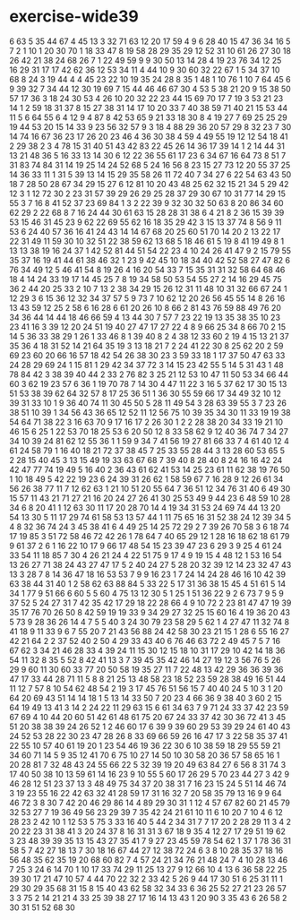 # exercise-wide39
6
63
5
35
44
67
4
45
13
3
32
71
63
12
20
17
59
4
9
6
28
40
15
47
36
34
16
5
7
2
1
10
1
20
30
70
1
18
33
47
8
19
58
28
29
35
29
12
52
31
10
61
26
27
30
18
26
42
21
38
24
68
26
7
1
22
49
59
9
9
30
50
13
14
28
4
19
23
76
34
12
25
16
29
31
17
17
42
62
36
12
53
34
11
4
44
10
9
30
60
32
22
67
1
5
34
37
10
68
8
24
3
19
44
4
4
45
23
22
10
19
35
24
28
8
35
1
48
1
10
76
1
10
7
64
45
6
9
39
32
7
34
44
12
30
19
69
7
15
44
46
46
67
30
4
53
5
38
21
20
9
15
38
50
57
17
36
3
18
24
30
53
4
26
10
20
32
22
23
44
15
69
70
17
7
19
3
53
21
23
14
1
2
59
18
31
37
8
15
27
38
31
14
17
10
20
33
7
40
38
59
71
40
21
15
53
44
11
5
6
64
55
6
4
12
9
4
87
8
42
53
65
9
21
33
18
30
8
4
19
27
7
69
25
25
29
19
44
53
20
15
14
33
9
23
56
32
57
9
3
18
4
88
29
36
20
57
29
8
32
23
7
30
14
74
16
67
36
23
17
26
20
23
46
4
36
30
38
4
59
4
49
55
19
12
12
54
18
41
2
29
38
2
3
4
78
15
31
40
51
43
42
83
22
45
26
14
36
17
39
14
1
2
14
44
31
13
21
48
36
5
16
33
13
14
30
6
12
22
36
55
61
17
23
6
34
67
16
64
73
8
51
7
31
83
74
84
31
14
19
25
14
24
52
68
5
24
16
56
8
23
15
27
73
12
20
55
37
25
14
36
33
11
1
31
5
39
13
14
15
29
35
58
26
11
72
40
7
34
27
6
22
54
63
43
50
18
7
28
50
28
67
34
29
15
27
6
12
81
10
20
43
48
25
62
32
15
21
34
5
29
42
12
3
1
12
72
30
2
23
31
57
39
29
26
29
25
28
37
29
30
67
10
31
77
14
29
15
55
3
7
16
8
41
52
37
23
69
84
1
3
2
22
39
9
32
30
32
50
63
8
20
86
34
60
62
29
2
22
68
8
7
16
24
44
30
61
63
15
28
28
31
38
6
4
21
8
2
36
15
39
39
53
15
46
31
45
23
9
62
22
69
55
62
16
18
35
29
42
3
15
13
37
74
8
56
9
11
53
6
24
40
57
36
16
41
24
43
14
14
67
68
20
25
60
51
70
14
20
2
13
22
17
22
31
49
11
59
30
10
32
51
22
38
59
62
13
68
5
18
46
61
5
19
8
41
19
49
8
1
13
13
38
19
16
24
37
1
42
52
81
44
51
54
22
23
4
10
24
26
41
47
9
2
15
79
55
35
37
16
19
41
44
61
38
46
32
1
23
9
42
45
10
18
34
40
42
52
58
27
47
82
6
76
34
49
12
5
46
41
54
8
19
26
4
16
20
54
33
7
15
35
31
31
32
58
64
68
46
18
4
14
24
33
19
17
14
45
25
7
8
19
34
58
50
53
54
55
27
2
14
16
29
45
75
36
2
44
20
25
33
2
10
7
13
2
38
34
29
15
26
12
31
11
48
10
31
32
66
67
24
1
12
29
3
6
15
36
12
32
34
37
57
5
9
73
7
10
62
12
20
26
56
45
55
14
8
26
16
13
43
59
12
25
2
58
6
16
28
6
61
20
26
10
8
66
2
81
43
76
59
88
49
76
20
34
36
44
14
44
18
46
66
59
4
13
44
30
7
57
7
23
22
19
13
35
38
35
10
23
23
41
16
3
39
12
20
24
51
19
40
27
47
17
27
22
4
8
9
66
25
34
8
66
70
2
15
14
5
36
33
38
29
1
26
1
33
46
8
1
39
40
8
2
4
38
12
33
60
2
19
4
15
13
21
37
35
36
4
18
31
52
14
21
64
35
19
3
13
18
21
7
2
24
41
22
30
8
25
62
20
2
59
69
23
60
20
66
16
57
18
42
54
26
38
30
23
3
59
33
18
1
17
37
50
47
63
33
24
28
29
69
24
1
15
81
1
29
42
34
37
72
3
14
15
23
42
55
5
14
5
31
43
1
48
78
84
42
3
38
39
40
44
2
33
2
76
82
3
25
21
12
53
10
47
11
50
53
34
66
44
60
3
62
19
23
57
6
36
1
19
70
78
7
14
30
4
47
11
22
3
16
5
37
62
17
30
15
13
51
53
38
39
62
64
32
57
8
17
25
36
51
1
36
30
55
59
66
17
34
49
32
10
12
39
31
33
10
1
9
36
40
74
11
30
45
50
5
28
11
49
54
3
28
63
39
55
3
7
23
26
38
51
10
39
1
34
56
43
36
65
12
52
11
12
56
75
10
39
35
34
30
11
33
19
19
38
54
64
71
38
22
3
16
63
70
9
17
16
17
2
26
30
1
2
2
28
38
20
34
33
19
21
10
46
15
6
25
1
22
53
70
18
25
53
6
20
50
12
8
33
58
62
9
12
40
36
74
7
34
27
34
10
39
24
81
62
12
55
36
1
1
59
9
34
7
41
56
19
27
81
66
33
7
4
61
40
12
4
61
24
58
79
1
16
40
18
21
72
37
38
45
7
25
33
55
28
44
3
13
28
60
53
65
5
2
28
15
40
45
3
13
15
49
19
33
63
67
68
7
39
40
8
28
40
8
24
16
16
42
24
42
47
77
74
19
49
5
16
40
2
36
43
61
62
41
53
14
25
23
61
11
62
38
19
76
50
1
10
18
49
5
42
22
19
23
6
24
39
31
26
62
1
58
59
67
7
16
28
9
12
26
61
34
56
26
38
77
11
7
12
62
63
1
21
10
51
20
55
64
7
36
51
12
34
76
31
40
6
49
30
15
57
11
43
21
71
27
21
16
20
24
27
26
41
30
25
53
49
9
44
23
6
48
59
10
28
34
6
8
20
41
1
12
63
30
11
17
20
28
70
14
4
19
34
31
53
24
69
74
44
13
20
54
13
30
5
11
17
29
74
61
58
53
13
57
44
1
11
75
65
16
31
52
38
24
12
39
34
5
4
8
32
36
74
24
3
45
38
41
6
4
49
25
14
25
72
29
2
7
39
26
70
58
3
6
18
74
17
19
85
3
51
72
58
46
72
42
26
1
78
64
7
40
65
29
12
1
28
16
18
62
18
61
79
9
61
37
2
6
1
16
22
10
17
9
66
17
48
54
15
23
39
47
23
6
29
3
9
25
4
61
24
33
54
11
18
85
7
30
4
26
21
24
4
22
51
75
9
17
4
9
19
15
4
48
12
1
53
16
54
13
26
27
71
38
24
43
27
47
17
5
2
40
24
27
5
28
20
32
39
12
14
23
32
47
43
13
3
28
7
8
14
36
47
18
16
53
53
7
9
9
16
23
1
7
24
14
24
28
46
16
10
42
39
63
38
44
31
40
1
2
58
62
63
88
84
5
33
22
5
17
31
36
38
15
45
4
51
61
5
14
34
1
77
9
51
66
6
60
5
5
60
4
75
13
12
30
5
1
25
1
51
36
22
9
2
6
73
7
9
5
9
37
52
5
24
27
31
7
42
35
42
17
29
18
22
28
66
4
9
10
72
2
23
81
47
47
19
39
35
17
76
70
26
50
8
42
59
19
19
33
9
34
29
27
32
25
15
60
16
4
19
36
20
43
5
73
9
28
36
26
14
4
7
5
5
40
3
24
30
79
23
58
29
5
62
1
4
27
47
11
32
74
8
41
18
9
11
33
9
6
7
55
20
7
21
43
56
88
24
42
58
30
23
21
15
1
28
6
55
16
27
42
21
64
2
2
37
52
40
2
50
4
29
33
43
40
6
76
46
63
72
2
49
45
7
5
7
16
67
62
3
34
21
46
28
33
4
39
24
11
15
30
12
15
18
10
31
17
29
10
42
14
18
36
54
11
32
8
35
5
52
8
42
41
13
3
7
39
45
35
42
46
14
27
19
12
3
56
76
5
26
29
9
60
11
30
60
33
77
20
50
58
19
35
27
11
7
22
48
13
42
29
36
36
39
36
47
17
33
44
28
71
11
5
8
8
21
25
13
48
58
23
18
52
23
59
28
38
49
16
51
44
11
12
7
57
8
10
54
62
48
54
2
19
3
17
45
76
51
56
15
7
40
40
24
5
10
3
1
20
64
20
69
43
51
14
14
18
1
5
13
14
33
50
7
20
23
4
66
36
9
38
40
3
60
2
15
64
19
49
13
41
3
14
2
24
22
11
29
63
15
6
61
34
63
7
9
71
24
33
37
42
23
59
67
69
4
10
44
20
60
51
42
61
48
61
75
20
67
24
33
37
42
30
36
72
41
3
45
51
20
38
38
39
24
26
52
1
2
46
60
17
6
39
9
39
60
29
53
39
29
24
61
40
43
24
52
53
28
22
30
23
47
28
26
8
33
69
66
59
26
16
47
17
3
22
58
35
37
41
22
55
10
57
40
61
19
20
1
23
54
46
19
36
22
30
6
10
38
59
18
29
55
59
21
34
60
71
14
5
9
35
12
41
70
6
75
10
27
14
50
10
30
58
20
36
57
58
65
16
1
20
28
81
7
32
48
43
24
55
66
22
5
32
39
19
20
49
63
84
27
6
56
8
31
74
3
17
40
50
38
10
13
59
61
14
16
23
9
10
55
5
60
17
26
29
5
70
23
44
27
3
42
9
46
28
12
51
23
37
13
3
48
49
75
34
37
20
38
31
7
16
23
15
24
5
51
14
46
74
3
19
23
55
16
22
42
63
32
41
28
59
17
31
16
32
7
20
58
35
79
13
16
9
9
64
46
72
3
8
30
7
42
20
46
29
86
14
4
89
29
30
31
1
12
4
57
67
82
60
21
45
79
32
53
27
7
19
36
49
56
23
29
39
7
35
42
24
21
61
10
11
6
10
20
7
10
4
6
12
28
23
2
42
10
1
12
53
5
75
3
33
16
40
5
44
2
34
31
7
7
17
20
2
28
29
11
3
4
2
20
22
23
31
38
41
3
20
24
37
8
16
31
31
3
67
18
9
35
4
12
27
17
29
51
19
62
3
23
48
39
39
35
13
15
43
27
35
41
7
9
27
23
45
59
78
54
62
1
37
1
78
36
31
58
5
7
42
27
18
13
7
30
18
16
67
44
27
12
38
72
24
6
3
8
10
28
35
37
18
16
56
48
35
62
35
19
20
68
60
82
7
4
57
24
21
34
76
21
48
24
7
4
10
28
13
46
7
25
3
24
6
14
70
1
10
17
33
74
29
11
25
13
27
9
12
66
10
4
13
6
36
58
22
25
39
30
17
21
47
10
57
4
44
70
22
32
2
33
42
5
26
9
44
17
30
51
6
25
31
11
1
29
30
29
35
68
31
15
8
15
40
43
62
58
32
34
33
6
36
25
52
27
21
23
26
57
3
3
75
2
14
21
21
4
33
25
39
38
27
17
16
14
13
43
1
20
90
3
35
43
6
26
58
2
30
31
51
52
68
30

